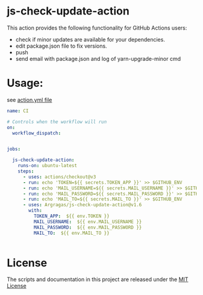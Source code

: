# js-check-update-action
This action provides the following functionality for GitHub Actions users:
- check if minor updates are available for your dependencies.
- edit package.json file to fix versions.
- push
- send email with package.json and log of yarn-upgrade-minor cmd 
# Usage:

see [action.yml file](action.yml)
```yaml
name: CI

# Controls when the workflow will run
on:
  workflow_dispatch:


jobs:

  js-check-update-action:
    runs-on: ubuntu-latest
    steps:
      - uses: actions/checkout@v3
      - run: echo 'TOKEN=${{ secrets.TOKEN_APP }}' >> $GITHUB_ENV
      - run: echo 'MAIL_USERNAME=${{ secrets.MAIL_USERNAME }}' >> $GITHUB_ENV
      - run: echo 'MAIL_PASSWORD=${{ secrets.MAIL_PASSWORD }}' >> $GITHUB_ENV
      - run: echo 'MAIL_TO=${{ secrets.MAIL_TO }}' >> $GITHUB_ENV
      - uses: Argragas/js-check-update-action@v1.6
        with:
          TOKEN_APP:  ${{ env.TOKEN }}
          MAIL_USERNAME:  ${{ env.MAIL_USERNAME }}
          MAIL_PASSWORD:  ${{ env.MAIL_PASSWORD }}
          MAIL_TO:  ${{ env.MAIL_TO }}
         
```
         
# License
The scripts and documentation in this project are released under the [MIT License](LICENSE)
